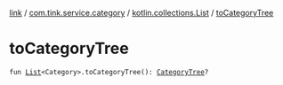 [link](../../index.md) / [com.tink.service.category](../index.md) / [kotlin.collections.List](index.md) / [toCategoryTree](./to-category-tree.md)

# toCategoryTree

`fun `[`List`](https://kotlinlang.org/api/latest/jvm/stdlib/kotlin.collections/-list/index.html)`<Category>.toCategoryTree(): `[`CategoryTree`](../../com.tink.model.category/-category-tree/index.md)`?`